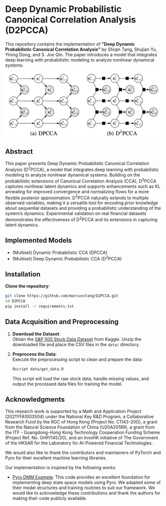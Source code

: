 # Deep Dynamic Probabilistic Canonical Correlation Analysis (D2PCCA)

This repository contains the implementation of **"Deep Dynamic Probabilistic Canonical Correlation Analysis"** by Shiqin Tang, Shujian Yu, Yining Dong, and S. Joe Qin. The paper introduces a model that integrates deep learning with probabilistic modeling to analyze nonlinear dynamical systems.

![graphical_model](Images/main_fig.png)

## Abstract
This paper presents Deep Dynamic Probabilistic Canonical Correlation Analysis (D$^2$PCCA), a model that integrates deep learning with probabilistic modeling to analyze nonlinear dynamical systems. Building on the probabilistic extensions of Canonical Correlation Analysis (CCA), D$^2$PCCA captures nonlinear latent dynamics and supports enhancements such as KL annealing for improved convergence and normalizing flows for a more flexible posterior approximation. D$^2$PCCA naturally extends to multiple observed variables, making it a versatile tool for encoding prior knowledge about sequential datasets and providing a probabilistic understanding of the system’s dynamics. Experimental validation on real financial datasets demonstrates the effectiveness of D$^2$PCCA and its extensions in capturing latent dynamics.

## Implemented Models
- (Multiset) Dynamic Probabilistic CCA (DPCCA) 
- (Multiset) Deep Dynamic Probabilistic CCA (D$^2$PCCA)

## Installation

**Clone the repository**:
```bash
git clone https://github.com/marcusstang/D2PCCA.git
cd D2PCCA
pip install -r requirements.txt
```

## Data Acquisition and Preprocessing

1. **Download the Dataset**:  
   Obtain the [S&P 500 Stock Data Dataset](https://www.kaggle.com/datasets/camnugent/sandp500) from Kaggle. Unzip the downloaded file and place the CSV files in the `data/` directory.

2. **Preprocess the Data**:  
   Execute the preprocessing script to clean and prepare the data:
   ```bash
   Rscript data/get_data.R
   ```
   This script will load the raw stock data, handle missing values, and output the processed data files for training the model.


## Acknowledgments

This research work is supported by a Math and Application Project (2021YFA1003504) under the National Key R&D Program, a Collaborative Research Fund by the RGC of Hong Kong (Project No. C1143-20G), a grant from the Natural Science Foundation of China (U20A20189), a grant from the ITF - Guangdong-Hong Kong Technology Cooperation Funding Scheme (Project Ref. No. GHP/145/20), and an InnoHK initiative of The Government of the HKSAR for the Laboratory for AI-Powered Financial Technologies.

We would also like to thank the contributors and maintainers of PyTorch and Pyro for their excellent machine learning libraries.

Our implementation is inspired by the following works:

- [Pyro DMM Example](https://github.com/pyro-ppl/pyro/blob/dev/examples/dmm.py): This code provides an excellent foundation for implementing deep state space models using Pyro. We adapted some of their model structures and training routines to suit our framework. We would like to acknowledge these contributions and thank the authors for making their code publicly available.




